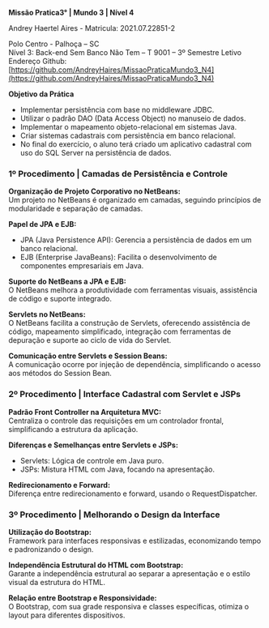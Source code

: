 **Missão Pratica3° | Mundo 3 | Nível 4**

Andrey Haertel Aires - Matricula: 2021.07.22851-2

Polo Centro - Palhoça – SC  
Nível 3: Back-end Sem Banco Não Tem – T 9001 – 3º Semestre Letivo  
Endereço Github: [https://github.com/AndreyHaires/MissaoPraticaMundo3_N4](https://github.com/AndreyHaires/MissaoPraticaMundo3_N4)

**Objetivo da Prática**
- Implementar persistência com base no middleware JDBC.
- Utilizar o padrão DAO (Data Access Object) no manuseio de dados.
- Implementar o mapeamento objeto-relacional em sistemas Java.
- Criar sistemas cadastrais com persistência em banco relacional.
- No final do exercício, o aluno terá criado um aplicativo cadastral com uso do SQL Server na persistência de dados.

### 1º Procedimento | Camadas de Persistência e Controle

**Organização de Projeto Corporativo no NetBeans:**  
Um projeto no NetBeans é organizado em camadas, seguindo princípios de modularidade e separação de camadas.

**Papel de JPA e EJB:**  
- JPA (Java Persistence API): Gerencia a persistência de dados em um banco relacional.
- EJB (Enterprise JavaBeans): Facilita o desenvolvimento de componentes empresariais em Java.

**Suporte do NetBeans a JPA e EJB:**  
O NetBeans melhora a produtividade com ferramentas visuais, assistência de código e suporte integrado.

**Servlets no NetBeans:**  
O NetBeans facilita a construção de Servlets, oferecendo assistência de código, mapeamento simplificado, integração com ferramentas de depuração e suporte ao ciclo de vida do Servlet.

**Comunicação entre Servlets e Session Beans:**  
A comunicação ocorre por injeção de dependência, simplificando o acesso aos métodos do Session Bean.

### 2º Procedimento | Interface Cadastral com Servlet e JSPs

**Padrão Front Controller na Arquitetura MVC:**  
Centraliza o controle das requisições em um controlador frontal, simplificando a estrutura da aplicação.

**Diferenças e Semelhanças entre Servlets e JSPs:**  
- Servlets: Lógica de controle em Java puro.
- JSPs: Mistura HTML com Java, focando na apresentação.

**Redirecionamento e Forward:**  
Diferença entre redirecionamento e forward, usando o RequestDispatcher.

### 3º Procedimento | Melhorando o Design da Interface

**Utilização do Bootstrap:**  
Framework para interfaces responsivas e estilizadas, economizando tempo e padronizando o design.

**Independência Estrutural do HTML com Bootstrap:**  
Garante a independência estrutural ao separar a apresentação e o estilo visual da estrutura do HTML.

**Relação entre Bootstrap e Responsividade:**  
O Bootstrap, com sua grade responsiva e classes específicas, otimiza o layout para diferentes dispositivos.
